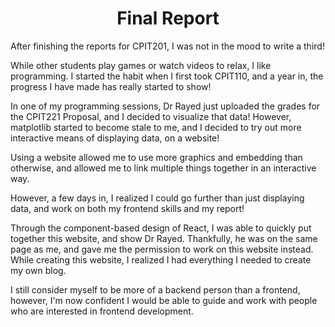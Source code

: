<center><h1 id="final-report">Final Report</h1></center>

After finishing the reports for CPIT201, I was not in the mood to write a third!

While other students play games or watch videos to relax, I like programming. I started the habit when I first took CPIT110, and a year in, the progress I have made has really started to show!

In one of my programming sessions, Dr Rayed just uploaded the grades for the CPIT221 Proposal, and I decided to visualize that data! However, matplotlib started to become stale to me, and I decided to try out more interactive means of displaying data, on a website!

Using a website allowed me to use more graphics and embedding than otherwise, and allowed me to link multiple things together in an interactive way.

However, a few days in, I realized I could go further than just displaying data, and work on both my frontend skills and my report!

Through the component-based design of React, I was able to quickly put together this website, and show Dr Rayed. Thankfully, he was on the same page as me, and gave me the permission to work on this website instead. While creating this website, I realized I had everything I needed to create my own blog.

I still consider myself to be more of a backend person than a frontend, however, I'm now confident I would be able to guide and work with people who are interested in frontend development.
